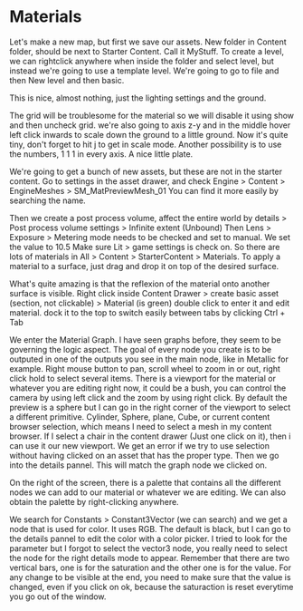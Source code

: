 # Materials

Let's make a new map, but first we save our assets.
New folder in Content folder, should be next to Starter Content.
Call it MyStuff.
To create a level, we can rightclick anywhere when inside the folder and select level, but instead
we're going to use a template level.
We're going to go to file and then New level and then basic.

This is nice, almost nothing, just the lighting settings and the ground.

The grid will be troublesome for the material so we will disable it using show and then uncheck grid.
we're also going to axis z-y and in the middle hover left click inwards to scale down the ground to a little ground.
Now it's quite tiny, don't forget to hit j to get in scale mode.
Another possibility is to use the numbers, 1 1 1 in every axis.
A nice little plate.

We're going to get a bunch of new assets, but these are not in the starter content.
Go to settings in the asset drawer, and check Engine > Content > EngineMeshes > SM_MatPreviewMesh_01
You can find it more easily by searching the name.

Then we create a post process volume, affect the entire world by details > Post process volume settings > Infinite extent (Unbound)
Then Lens > Exposure > Metering mode needs to be checked and set to manual. We set the value to 10.5
Make sure Lit > game settings is check on.
So there are lots of materials in All > Content > StarterContent > Materials.
To apply a material to a surface, just drag and drop it on top of the desired surface.

What's quite amazing is that the reflexion of the material onto another surface is visible.
Right click inside Content Drawer > create basic asset (section, not clickable) > Material (is green)
double click to enter it and edit material.
dock it to the top to switch easily between tabs by clicking Ctrl + Tab

We enter the Material Graph. I have seen graphs before, they seem to be governing the logic aspect.
The goal of every node you create is to be outputed in one of the outputs you see in the main node, like in Metallic for example.
Right mouse button to pan, scroll wheel to zoom in or out, right click hold to select several items.
There is a viewport for the material or whatever you are editing right now, it could be a bush, you can control the camera by using left click
and the zoom by using right click.
By default the preview is a sphere but I can go in the right corner of the viewport to select a different primitive.
Cylinder, Sphere, plane, Cube, or current content browser selection, which means I need to select a mesh in my content browser.
If I select a chair in the content drawer (Just one click on it), then i can use it our new viewport.
We get an error if we try to use selection without having clicked on an asset that has the proper type.
Then we go into the details pannel. This will match the graph node we clicked on.

On the right of the screen, there is a palette that contains all the different nodes we can add to our material or whatever we are editing.
We can also obtain the palette by right-clicking anywhere.

We search for Constants > Constant3Vector (we can search)
and we get a node that is used for color.
It uses RGB.
The default is black, but I can go to the details pannel to edit the color with a color picker.
I tried to look for the parameter but I forgot to select the vector3 node, you really need to select the node for the right details mode to appear.
Remember that there are two vertical bars, one is for the saturation and the other one is for the value. For any change to be visible at the end, you need
to make sure that the value is changed, even if you click on ok, because the saturaction is reset everytime you go out of the window.